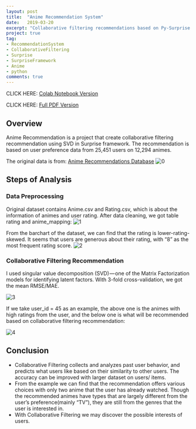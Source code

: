```yaml
---
layout: post
title:  "Anime Recommendation System"
date:   2019-03-20
excerpt: "Collaborative filtering recommendations based on Py-Surprise Framework "
project: true
tag:
- RecommendationSystem 
- CollaborativeFiltering
- Surprise
- SurpriseFramework
- Anime
- python
comments: true
---
```


CLICK HERE:
[Colab Notebook Version](https://github.com/lmei33/trial/blob/master/HW_7_Anime_Recommendations.ipynb)

CLICK HERE:
[Full PDF Version](https://github.com/lmei33/Miscellaneous/blob/master/Anime%20Recommendation.pdf)


      
## Overview
Anime Recommendation is a project that create collaborative filtering recommendation using SVD in Surprise framework. The recommendation is based on user preference data from 25,451 users on 12,294 animes.

The original data is from:
[Anime Recommendations Database](https://www.kaggle.com/CooperUnion/anime-recommendations-database/home)
![0](https://raw.githubusercontent.com/lmei33/lmei33.github.io/master/assets/img/anime/animetitle.PNG)    

## Steps of Analysis  

### Data Preprocessing
Original dataset contains Anime.csv and Rating.csv, which is about the information of
animes and user rating. After data cleaning, we got table rating and anime_mapping:
![1](https://raw.githubusercontent.com/lmei33/lmei33.github.io/master/assets/img/anime/anime1.PNG) 


From the barchart of the dataset, we can find that the rating is lower-rating-skewed. It seems that users are generous about their rating, with “8” as the most frequent rating score.
![2](https://raw.githubusercontent.com/lmei33/lmei33.github.io/master/assets/img/anime/anime2.PNG) 


### Collaborative Filtering Recommendation 
I used singular value decomposition (SVD) — one of the Matrix Factorization models for identifying latent factors. With 3-fold cross-validation, we got the mean RMSE/MAE.

![3](https://raw.githubusercontent.com/lmei33/lmei33.github.io/master/assets/img/anime/anime3.PNG) 

If we take user_id = 45 as an example, the above one is the animes with high ratings from the user, and the below one is what will be recommended based on collaborative filtering recommendation:

![4](https://raw.githubusercontent.com/lmei33/lmei33.github.io/master/assets/img/anime/anime4.PNG) 


## Conclusion
* Collaborative Filtering collects and analyzes past user behavior, and predicts what users like based on their similarity to other users. The accuracy can be improved with larger dataset on users/ items.
* From the example we can find that the recommendation offers various choices with only two anime that the user has already watched. Though the recommended animes have types that are largely different from the user’s preference(mainly “TV”), they are still from the genres that the user is interested in.
* With Collaborative Filtering we may discover the possible interests of users.

